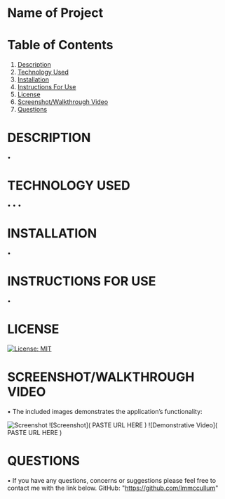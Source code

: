 # Name of Project

# Table of Contents

  1. [Description](#Description)
  2. [Technology Used](#TechnologyUsed)
  3. [Installation](#Installation)
  4. [Instructions For Use](#InstructionsForUse)
  5. [License](#License)
  6. [Screenshot/Walkthrough Video](#Screenshot/WalkthroughVideo)
  7. [Questions](#Questions)

# DESCRIPTION
•  
# TECHNOLOGY USED
• 
• 
• 

# INSTALLATION
• 

# INSTRUCTIONS FOR USE
•  
# LICENSE

[![License: MIT](https://img.shields.io/badge/License-MIT-yellow.svg)](https://opensource.org/licenses/MIT)

# SCREENSHOT/WALKTHROUGH VIDEO
• The included images demonstrates the application’s functionality:

![Screenshot](https://i.imgur.com/aUs64iT.png)
![Screenshot]( PASTE URL HERE     )
![Demonstrative Video]( PASTE URL HERE     )

# QUESTIONS
• If you have any questions, concerns or suggestions please feel free to contact me with the link below.
GitHub: "https://github.com/lmmccullum"

